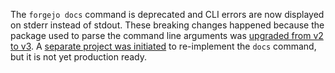The `forgejo docs` command is deprecated and CLI errors are now displayed on stderr instead of stdout. These breaking changes happened because the package used to parse the command line arguments was [upgraded from v2 to v3](https://cli.urfave.org/migrate-v2-to-v3/). A [separate project was initiated](https://github.com/urfave/cli-docs) to re-implement the `docs` command, but it is not yet production ready.
